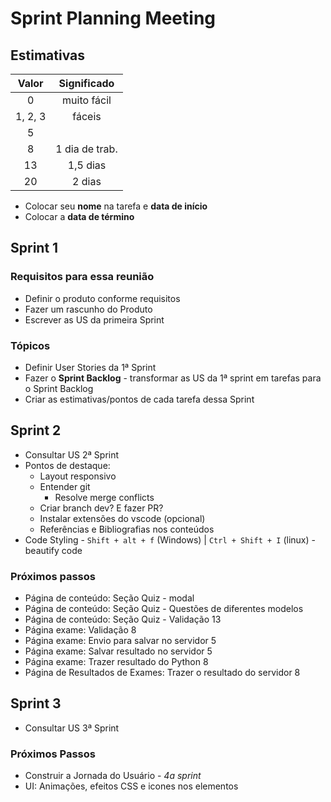 # Sprint Planning Meeting

## Estimativas

|  Valor  |  Significado   |
| :-----: | :------------: |
|    0    |  muito fácil   |
| 1, 2, 3 |     fáceis     |
|    5    |                |
|    8    | 1 dia de trab. |
|   13    |    1,5 dias    |
|   20    |     2 dias     |

- Colocar seu **nome** na tarefa e  **data de início**
- Colocar a **data de término**

## Sprint 1

### Requisitos para essa reunião

- Definir o produto conforme requisitos
- Fazer um rascunho do Produto
- Escrever as US da primeira Sprint

### Tópicos

- Definir User Stories da 1ª Sprint
- Fazer o **Sprint Backlog**  - transformar as US da 1ª sprint em tarefas para o Sprint Backlog
- Criar as estimativas/pontos de cada tarefa dessa Sprint

## Sprint 2

- Consultar US 2ª Sprint
- Pontos de destaque:
  - Layout responsivo
  - Entender git
    - Resolve merge conflicts
  - Criar branch dev? E fazer PR?
  - Instalar extensões do vscode (opcional)
  - Referências e Bibliografias nos conteúdos
- Code Styling - `Shift + alt + f` (Windows) | `Ctrl + Shift + I` (linux) - beautify code

### Próximos passos

- Página de conteúdo: Seção Quiz - modal
- Página de conteúdo: Seção Quiz - Questões de diferentes modelos
- Página de conteúdo: Seção Quiz - Validação  13
- Página exame: Validação  8
- Página exame: Envio para salvar no servidor  5
- Página exame: Salvar resultado no servidor 5
- Página exame: Trazer resultado do Python  8
- Página de Resultados de Exames: Trazer o resultado do servidor  8

## Sprint 3

- Consultar US 3ª Sprint

### Próximos Passos

- Construir a Jornada do Usuário -  *4a sprint*
- UI: Animações, efeitos CSS  e icones nos elementos
